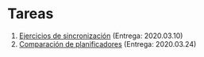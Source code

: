 # Tareas

1. [Ejercicios de sincronización](./1/README.md) (Entrega: 2020.03.10)
2. [Comparación de planificadores](./2/README.md) (Entrega: 2020.03.24)

